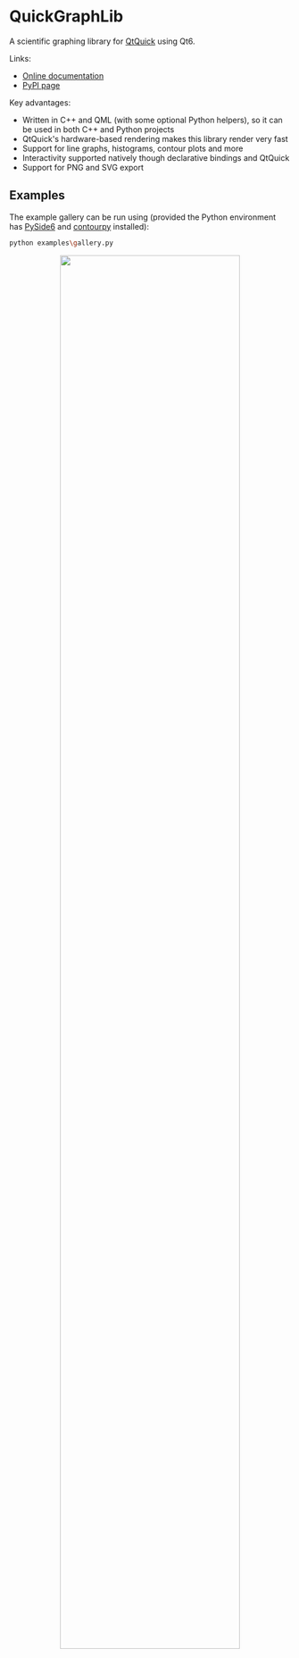 # QuickGraphLib

A scientific graphing library for [QtQuick](https://doc.qt.io/qt-6/qtquick-index.html) using Qt6.

Links:
 - [Online documentation](https://refeyn.github.io/QuickGraphLib)
 - [PyPI page](https://pypi.org/project/QuickGraphLib/)

Key advantages:

 - Written in C++ and QML (with some optional Python helpers), so it can be used in both C++ and Python projects
 - QtQuick's hardware-based rendering makes this library render very fast
 - Support for line graphs, histograms, contour plots and more
 - Interactivity supported natively though declarative bindings and QtQuick
 - Support for PNG and SVG export

## Examples

The example gallery can be run using (provided the Python environment has [PySide6](https://pypi.org/project/PySide6/) and [contourpy](https://pypi.org/project/contourpy/) installed):

```bash
python examples\gallery.py
```

<p align="center"><img src="https://github.com/refeyn/QuickGraphLib/assets/103422031/56fdff62-ef77-4184-9f43-59a76b92d728" width="80%"></p>
